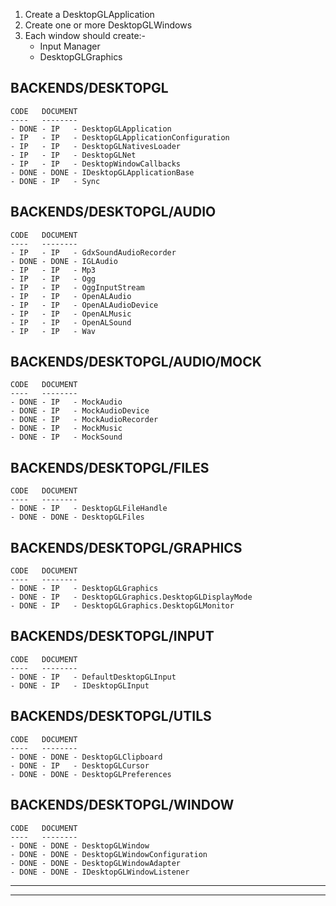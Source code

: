 1. Create a DesktopGLApplication
2. Create one or more DesktopGLWindows
3. Each window should create:-
    - Input Manager
    - DesktopGLGraphics

BACKENDS/DESKTOPGL
------------------

    CODE   DOCUMENT
    ----   --------
    - DONE - IP   - DesktopGLApplication
    - IP   - IP   - DesktopGLApplicationConfiguration
    - IP   - IP   - DesktopGLNativesLoader
    - IP   - IP   - DesktopGLNet
    - IP   - IP   - DesktopWindowCallbacks
    - DONE - DONE - IDesktopGLApplicationBase
    - DONE - IP   - Sync

BACKENDS/DESKTOPGL/AUDIO
------------------------

    CODE   DOCUMENT
    ----   --------
    - IP   - IP   - GdxSoundAudioRecorder
    - DONE - DONE - IGLAudio
    - IP   - IP   - Mp3
    - IP   - IP   - Ogg
    - IP   - IP   - OggInputStream
    - IP   - IP   - OpenALAudio
    - IP   - IP   - OpenALAudioDevice
    - IP   - IP   - OpenALMusic
    - IP   - IP   - OpenALSound
    - IP   - IP   - Wav

BACKENDS/DESKTOPGL/AUDIO/MOCK
-----------------------------

    CODE   DOCUMENT
    ----   --------
    - DONE - IP   - MockAudio
    - DONE - IP   - MockAudioDevice
    - DONE - IP   - MockAudioRecorder
    - DONE - IP   - MockMusic
    - DONE - IP   - MockSound

BACKENDS/DESKTOPGL/FILES
------------------------

    CODE   DOCUMENT
    ----   --------
    - DONE - IP   - DesktopGLFileHandle
    - DONE - DONE - DesktopGLFiles

BACKENDS/DESKTOPGL/GRAPHICS
---------------------------

    CODE   DOCUMENT
    ----   --------
    - DONE - IP   - DesktopGLGraphics
    - DONE - IP   - DesktopGLGraphics.DesktopGLDisplayMode
    - DONE - IP   - DesktopGLGraphics.DesktopGLMonitor

BACKENDS/DESKTOPGL/INPUT
------------------------

    CODE   DOCUMENT
    ----   --------
    - DONE - IP   - DefaultDesktopGLInput
    - DONE - IP   - IDesktopGLInput

BACKENDS/DESKTOPGL/UTILS
------------------------

    CODE   DOCUMENT
    ----   --------
    - DONE - DONE - DesktopGLClipboard
    - DONE - IP   - DesktopGLCursor
    - DONE - DONE - DesktopGLPreferences

BACKENDS/DESKTOPGL/WINDOW
-------------------------

    CODE   DOCUMENT
    ----   --------
    - DONE - DONE - DesktopGLWindow
    - DONE - DONE - DesktopGLWindowConfiguration
    - DONE - DONE - DesktopGLWindowAdapter
    - DONE - DONE - IDesktopGLWindowListener

- - - - - - - - - - - - - - - - - - - - - - - - - - - - - - - - - - - - - - - - - -
- - - - - - - - - - - - - - - - - - - - - - - - - - - - - - - - - - - - - - - - - -
